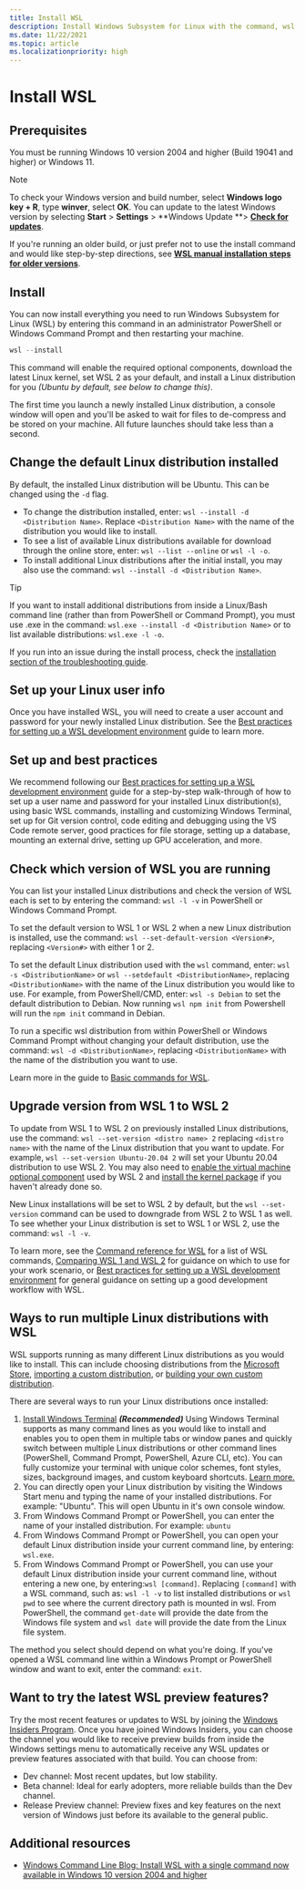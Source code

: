 ```yaml
---
title: Install WSL
description: Install Windows Subsystem for Linux with the command, wsl --install. Use a Bash terminal on your Windows machine run by your preferred Linux distribution - Ubuntu, Debian, SUSE, Kali, Fedora, Pengwin, Alpine, and more are available.
ms.date: 11/22/2021
ms.topic: article
ms.localizationpriority: high
---
```


# Install WSL

## Prerequisites

You must be running Windows 10 version 2004 and higher (Build 19041 and higher) or Windows 11.
  
> [!NOTE]
> To check your Windows version and build number, select **Windows logo key + R**, type **winver**, select **OK**. You can update to the latest Windows version by selecting **Start** > **Settings** > **Windows Update **> **[Check for updates](ms-settings:windowsupdate)**.

If you're running an older build, or just prefer not to use the install command and would like step-by-step directions, see **[WSL manual installation steps for older versions](./install-manual.md)**.

## Install

You can now install everything you need to run Windows Subsystem for Linux (WSL) by entering this command in an administrator PowerShell or Windows Command Prompt and then restarting your machine.

```powershell
wsl --install
```

This command will enable the required optional components, download the latest Linux kernel, set WSL 2 as your default, and install a Linux distribution for you *(Ubuntu by default, see below to change this)*.

The first time you launch a newly installed Linux distribution, a console window will open and you'll be asked to wait for files to de-compress and be stored on your machine. All future launches should take less than a second.

## Change the default Linux distribution installed

By default, the installed Linux distribution will be Ubuntu. This can be changed using the `-d` flag.

- To change the distribution installed, enter: `wsl --install -d <Distribution Name>`. Replace `<Distribution Name>` with the name of the distribution you would like to install.
- To see a list of available Linux distributions available for download through the online store, enter: `wsl --list --online` or `wsl -l -o`.
- To install additional Linux distributions after the initial install, you may also use the command: `wsl --install -d <Distribution Name>`.

> [!TIP]
> If you want to install additional distributions from inside a Linux/Bash command line (rather than from PowerShell or Command Prompt), you must use .exe in the command: `wsl.exe --install -d <Distribution Name>` or to list available distributions: `wsl.exe -l -o`.

If you run into an issue during the install process, check the [installation section of the troubleshooting guide](./troubleshooting.md#installation-issues).

## Set up your Linux user info

Once you have installed WSL, you will need to create a user account and password for your newly installed Linux distribution. See the [Best practices for setting up a WSL development environment](./setup/environment.md#set-up-your-linux-username-and-password) guide to learn more.

## Set up and best practices

We recommend following our [Best practices for setting up a WSL development environment](./setup/environment.md) guide for a step-by-step walk-through of how to set up a user name and password for your installed Linux distribution(s), using basic WSL commands, installing and customizing Windows Terminal, set up for Git version control, code editing and debugging using the VS Code remote server, good practices for file storage, setting up a database, mounting an external drive, setting up GPU acceleration, and more.

## Check which version of WSL you are running

You can list your installed Linux distributions and check the version of WSL each is set to by entering the command: `wsl -l -v` in PowerShell or Windows Command Prompt.

To set the default version to WSL 1 or WSL 2 when a new Linux distribution is installed, use the command: `wsl --set-default-version <Version#>`, replacing `<Version#>` with either 1 or 2.

To set the default Linux distribution used with the `wsl` command, enter: `wsl -s <DistributionName>` or `wsl --setdefault <DistributionName>`, replacing `<DistributionName>` with the name of the Linux distribution you would like to use. For example, from PowerShell/CMD, enter: `wsl -s Debian` to set the default distribution to Debian. Now running `wsl npm init` from Powershell will run the `npm init` command in Debian.

To run a specific wsl distribution from within PowerShell or Windows Command Prompt without changing your default distribution, use the command: `wsl -d <DistributionName>`, replacing `<DistributionName>` with the name of the distribution you want to use.

Learn more in the guide to [Basic commands for WSL](./basic-commands.md).

## Upgrade version from WSL 1 to WSL 2

To update from WSL 1 to WSL 2 on previously installed Linux distributions, use the command: `wsl --set-version <distro name> 2` replacing `<distro name>` with the name of the Linux distribution that you want to update. For example, `wsl --set-version Ubuntu-20.04 2` will set your Ubuntu 20.04 distribution to use WSL 2. You may also need to [enable the virtual machine optional component](./install-manual.md#step-3---enable-virtual-machine-feature) used by WSL 2 and [install the kernel package](./install-manual.md#step-4---download-the-linux-kernel-update-package) if you haven't already done so.

New Linux installations will be set to WSL 2 by default, but the `wsl --set-version` command can be used to downgrade from WSL 2 to WSL 1 as well. To see whether your Linux distribution is set to WSL 1 or WSL 2, use the command: `wsl -l -v`.

To learn more, see the [Command reference for WSL](./basic-commands.md) for a list of WSL commands, [Comparing WSL 1 and WSL 2](./compare-versions.md) for guidance on which to use for your work scenario, or [Best practices for setting up a WSL development environment](./setup/environment.md) for general guidance on setting up a good development workflow with WSL.

## Ways to run multiple Linux distributions with WSL

WSL supports running as many different Linux distributions as you would like to install. This can include choosing distributions from the [Microsoft Store](https://aka.ms/wslstore), [importing a custom distribution](./use-custom-distro.md), or [building your own custom distribution](./build-custom-distro.md).

There are several ways to run your Linux distributions once installed:

1. [Install Windows Terminal](/windows/terminal/get-started) ***(Recommended)*** Using Windows Terminal supports as many command lines as you would like to install and enables you to open them in multiple tabs or window panes and quickly switch between multiple Linux distributions or other command lines (PowerShell, Command Prompt, PowerShell, Azure CLI, etc). You can fully customize your terminal with unique color schemes, font styles, sizes, background images, and custom keyboard shortcuts. [Learn more.](/windows/terminal)
2. You can directly open your Linux distribution by visiting the Windows Start menu and typing the name of your installed distributions. For example: "Ubuntu". This will open Ubuntu in it's own console window.
3. From Windows Command Prompt or PowerShell, you can enter the name of your installed distribution. For example: `ubuntu`
4. From Windows Command Prompt or PowerShell, you can open your default Linux distribution inside your current command line, by entering: `wsl.exe`.
5. From Windows Command Prompt or PowerShell, you can use your default Linux distribution inside your current command line, without entering a new one, by entering:`wsl [command]`. Replacing `[command]` with a WSL command, such as: `wsl -l -v` to list installed distributions or `wsl pwd` to see where the current directory path is mounted in wsl. From PowerShell, the command `get-date` will provide the date from the Windows file system and `wsl date` will provide the date from the Linux file system.

The method you select should depend on what you're doing. If you've opened a WSL command line within a Windows Prompt or PowerShell window and want to exit, enter the command: `exit`.

## Want to try the latest WSL preview features?

Try the most recent features or updates to WSL by joining the [Windows Insiders Program](https://insider.windows.com/getting-started). Once you have joined Windows Insiders, you can choose the channel you would like to receive preview builds from inside the Windows settings menu to automatically receive any WSL updates or preview features associated with that build. You can choose from:

- Dev channel: Most recent updates, but low stability.
- Beta channel: Ideal for early adopters, more reliable builds than the Dev channel.
- Release Preview channel: Preview fixes and key features on the next version of Windows just before its available to the general public.

## Additional resources

- [Windows Command Line Blog: Install WSL with a single command now available in Windows 10 version 2004 and higher](https://devblogs.microsoft.com/commandline/install-wsl-with-a-single-command-now-available-in-windows-10-version-2004-and-higher/)
